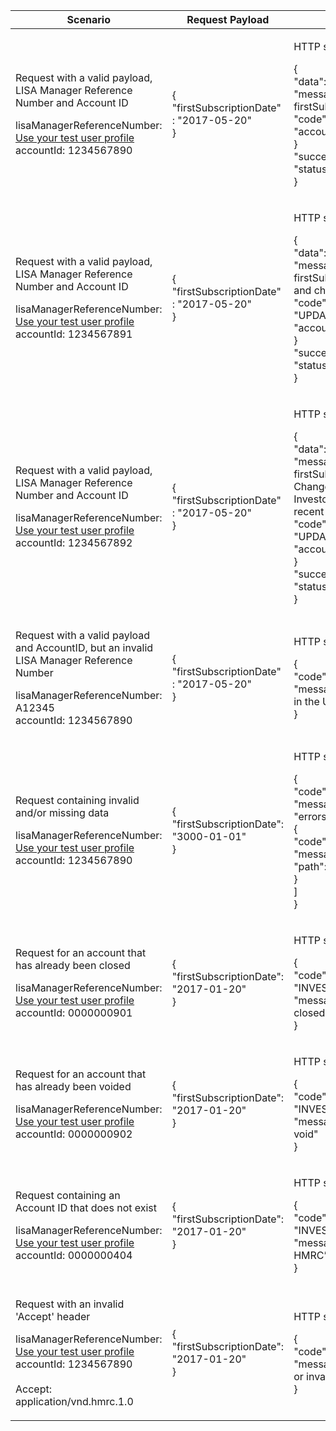 <table>
    <col width="25%">
    <col width="35%">
    <col width="40%">
    <thead>
        <tr>
            <th>Scenario</th>
            <th>Request Payload</th>
            <th>Response</th>
        </tr>
    </thead>
    <tbody>
        <tr>
            <td><p>Request with a valid payload, LISA Manager Reference Number and Account ID</p><p class ="code--block">lisaManagerReferenceNumber: <a href="https://test-developer.service.hmrc.gov.uk/api-documentation/docs/api/service/lisa-api/1.0#testing-the-api">Use your test user profile</a><br>accountId: 1234567890</p></td>
            <td>
                <p class ="code--block"> {<br>
                                     	  "firstSubscriptionDate" : "2017-05-20"<br>
                                          }
                </p>
            </td>
            <td><p>HTTP status: <code class="code--slim">200 (OK)</code></p>
                <p class ="code--block"> {<br>
                                         "data": {<br>
                                           "message": "Successfully updated the firstSubscriptionDate for the LISA account",<br>
                                           "code": "UPDATED",<br>
                                           "accountId": "1234567890"<br>
                                         }<br>
                                         "success": true,<br>
                                         "status": 200<br>
                                       }
                </p>
            </td>
        </tr>
        <tr>
            <td><p>Request with a valid payload, LISA Manager Reference Number and Account ID</p><p class ="code--block">lisaManagerReferenceNumber: <a href="https://test-developer.service.hmrc.gov.uk/api-documentation/docs/api/service/lisa-api/1.0#testing-the-api">Use your test user profile</a><br>accountId: 1234567891</p></td>
            <td>
                <p class ="code--block"> {<br>
                                     	  "firstSubscriptionDate" : "2017-05-20"<br>
                                          }
                </p>
            </td>
            <td><p>HTTP status: <code class="code--slim">200 (OK)</code></p>
                <p class ="code--block"> {<br>
                                         "data": {<br>
                                           "message": "Successfully updated the firstSubscriptionDate for the LISA account and changed the account status to Open",<br>
                                           "code": "UPDATED_AND_ACCOUNT_OPENED",<br>
                                           "accountId": "1234567891"<br>
                                         }<br>
                                         "success": true,<br>
                                         "status": 200<br>
                                       }
                </p>
            </td>
        </tr> 
        <tr>
            <td><p>Request with a valid payload, LISA Manager Reference Number and Account ID</p><p class ="code--block">lisaManagerReferenceNumber: <a href="https://test-developer.service.hmrc.gov.uk/api-documentation/docs/api/service/lisa-api/1.0#testing-the-api">Use your test user profile</a><br>accountId: 1234567892</p></td>
            <td>
                <p class ="code--block"> {<br>
                                     	  "firstSubscriptionDate" : "2017-05-20"<br>
                                          }
                </p>
            </td>
            <td><p>HTTP status: <code class="code--slim">200 (OK)</code></p>
                <p class ="code--block"> {<br>
                                         "data": {<br>
                                           "message": "Successfully updated the firstSubscriptionDate for the LISA account. Changed the account status to 'Void' as the Investor has another account with a more recent firstSubscriptionDate",<br>
                                           "code": "UPDATED_AND_ACCOUNT_VOIDED",<br>
                                           "accountId": "1234567892"<br>
                                         }<br>
                                         "success": true,<br>
                                         "status": 200<br>
                                       }
                </p>
            </td>
        </tr>                
        <tr>
            <td><p>Request with a valid payload and AccountID, but an invalid LISA Manager Reference Number</p><p class ="code--block">lisaManagerReferenceNumber: A12345<br>accountId: 1234567890</p></td>
            <td>
                <p class ="code--block"> {<br>
                                             "firstSubscriptionDate" : "2017-05-20"<br>
                                }
                </p>
            </td>
            <td><p>HTTP status: <code class="code--slim">400 (Bad Request)</code></p>
                <p class ="code--block"> {<br>
                    "code": "BAD_REQUEST",<br>
                    "message": "lisaManagerReferenceNumber in the URL is in the wrong format"<br>
                  }
                </p>
            </td>
        </tr>
        <tr>
            <td><p>Request containing invalid and/or missing data</p><p class ="code--block">lisaManagerReferenceNumber: <a href="https://test-developer.service.hmrc.gov.uk/api-documentation/docs/api/service/lisa-api/1.0#testing-the-api">Use your test user profile</a><br>accountId: 1234567890</p></td>
            <td>
                <p class ="code--block"> {<br>
                                     	  "firstSubscriptionDate": "3000-01-01"<br>
                                        }
                </p>
            </td>
            <td><p>HTTP status: <code class="code--slim">400 (Bad Request)</code></p>
                <p class ="code--block"> {<br>
                                              "code": "BAD_REQUEST",<br>
                                              "message": "Bad Request",<br>
                                              "errors": [<br>
                                                {<br>
                                                  "code": "INVALID_DATE",<br>
                                                  "message": "Date is invalid",<br>
                                                  "path": "/firstSubscriptionDate"<br>
                                                }<br>
                                              ]<br>
}
                </p>
            </td>
        </tr>
        <tr>
            <td><p>Request for an account that has already been closed</p><p class="code--block">lisaManagerReferenceNumber: <a href="https://test-developer.service.hmrc.gov.uk/api-documentation/docs/api/service/lisa-api/1.0#testing-the-api">Use your test user profile</a><br>accountId: 0000000901</p></td>
            <td>
                <p class ="code--block"> {<br>
                                     	  "firstSubscriptionDate": "2017-01-20"<br>
                                        }
                </p>
            </td>
            <td><p>HTTP status: <code class="code--slim">403 (Forbidden)</code></p>
                <p class ="code--block"> {<br>
                                            "code": "INVESTOR_ACCOUNT_ALREADY_CLOSED",<br>
                                            "message": "The LISA account is already closed"<br>
                                       }
                </p>
            </td>
        </tr>
        <tr>
            <td><p>Request for an account that has already been voided</p><p class="code--block">lisaManagerReferenceNumber: <a href="https://test-developer.service.hmrc.gov.uk/api-documentation/docs/api/service/lisa-api/1.0#testing-the-api">Use your test user profile</a><br>accountId: 0000000902</p></td>
            <td>
                <p class ="code--block"> {<br>
                                          "firstSubscriptionDate": "2017-01-20"<br>
                                        }
                </p>
            </td>
            <td><p>HTTP status: <code class="code--slim">403 (Forbidden)</code></p>
                <p class ="code--block"> {<br>
                                            "code": "INVESTOR_ACCOUNT_ALREADY_VOID",<br>
                                            "message": "The LISA account is already void"<br>
                                       }
                </p>
            </td>
        </tr>
        <tr>
            <td><p>Request containing an Account ID that does not exist</p><p class ="code--block">lisaManagerReferenceNumber: <a href="https://test-developer.service.hmrc.gov.uk/api-documentation/docs/api/service/lisa-api/1.0#testing-the-api">Use your test user profile</a><br>accountId: 0000000404</p></td>
            <td>
                <p class ="code--block"> {<br>
                                     	  "firstSubscriptionDate": "2017-01-20"<br>
                                        }
                </p>
            </td>
            <td><p>HTTP status: <code class="code--slim">404 (Not Found)</code></p>
                <p class ="code--block"> {<br>
                                            "code": "INVESTOR_ACCOUNTID_NOT_FOUND",<br>
                                            "message": "The accountId does not match HMRC’s records."<br>
                                       }
                </p>
            </td>
        </tr>
        <tr>
            <td><p>Request with an invalid 'Accept' header</p><p class ="code--block">lisaManagerReferenceNumber: <a href="https://test-developer.service.hmrc.gov.uk/api-documentation/docs/api/service/lisa-api/1.0#testing-the-api">Use your test user profile</a><br>accountId: 1234567890<br><br>Accept: application/vnd.hmrc.1.0</p></td>
            <td>
                <p class ="code--block"> {<br>
                                          "firstSubscriptionDate": "2017-01-20"<br>
                                        }
                </p>
            </td>
            <td><p>HTTP status: <code class="code--slim">406 (Not Acceptable)</code></p>
                <p class ="code--block"> {<br>
                                            "code": "ACCEPT_HEADER_INVALID",<br>
                                            "message": "The accept header is missing or invalid"<br>
                                       }
                </p>
            </td>
        </tr>
    </tbody>
</table>